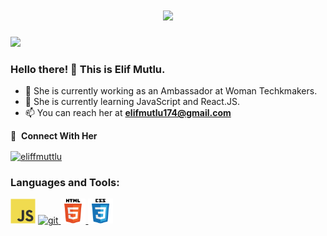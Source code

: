 <h1 align="center">
  <a href="https://git.io/typing-svg">
    <img src="https://readme-typing-svg.herokuapp.com/?lines=Hello!+👋;I+am+Elif+Mutlu.&center=true&size=23">
  </a>
</h1>


![](https://komarev.com/ghpvc/?username=elifmutlu&style=flat-square)

### Hello there! 👋 This is Elif Mutlu.

- 🔭 She is currently working as an Ambassador at Woman Techkmakers.
- 🌱 She is currently learning JavaScript and React.JS.
- 📫 You can reach her at **elifmutlu174@gmail.com**


🔗 &nbsp;**Connect With Her**
<p align="left">
<a href="https://www.instagram.com/eliffmuttlu/" target="blank"><img align="center" src="https://raw.githubusercontent.com/rahuldkjain/github-profile-readme-generator/master/src/images/icons/Social/instagram.svg" alt="eliffmuttlu" height="30" width="40" /></a>


<h3 align="left">Languages and Tools:</h3>
<p <a href="https://developer.mozilla.org/en-US/docs/Web/JavaScript" target="_blank" rel="noreferrer"> <img src="https://raw.githubusercontent.com/devicons/devicon/master/icons/javascript/javascript-original.svg" alt="javascript" width="40" height="40"/> </a> <a href="https://git-scm.com/" target="_blank" rel="noreferrer"> <img src="https://www.vectorlogo.zone/logos/git-scm/git-scm-icon.svg" alt="git" width="40" height="40"/> </a>  <a href="https://www.w3.org/html/" target="_blank" rel="noreferrer"> <img src="https://raw.githubusercontent.com/devicons/devicon/master/icons/html5/html5-original-wordmark.svg" alt="html5" width="40" height="40"/> </a> <a href="https://www.w3schools.com/css/" target="_blank" rel="noreferrer"> <img src="https://raw.githubusercontent.com/devicons/devicon/master/icons/css3/css3-original-wordmark.svg" alt="css3" width="40" height="40"/> </a>  </p>

